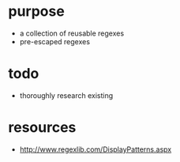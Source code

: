 # purpose
- a collection of reusable regexes
- pre-escaped regexes

# todo
- thoroughly research existing

# resources
- http://www.regexlib.com/DisplayPatterns.aspx
